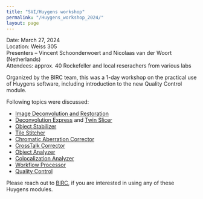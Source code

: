 ```yaml
---
title: "SVI/Huygens workshop"
permalink: "/Huygens_workshop_2024/"
layout: page
---
```


Date: March 27, 2024  
Location: Weiss 305  
Presenters – Vincent Schoonderwoert and Nicolaas van der Woort (Netherlands)  
Attendees: approx. 40 Rockefeller and local reserachers from various labs

Organized by the BIRC team, this was a 1-day workshop on the practical use of Huygens software, including introduction to the new Quality Control module.  

Following topics were discussed:  
- [Image Deconvolution and Restoration](https://svi.nl/Deconvolution)
- [Deconvolution Express](https://svi.nl/Deconvolution-Express) and [Twin Slicer](https://svi.nl/Huygens-Twin-Slicer)
- [Object Stabilizer](https://svi.nl/Huygens-Object-Stabilizer)
- [Tile Stitcher](https://svi.nl/Huygens-Stitcher)
- [Chromatic Aberration Corrector](https://svi.nl/Chromatic-Aberration-Corrector-Software)
- [CrossTalk Corrector](https://svi.nl/Huygens-CrossTalk-Autofluorescence-Corrector)
- [Object Analyzer](https://svi.nl/Huygens-Object-Analyzer)
- [Colocalization Analyzer](https://svi.nl/Huygens-Colocalization-Analyzer)
- [Workflow Processor](https://svi.nl/Huygens-Workflow-Processor)
- [Quality Control](https://svi.nl/Huygens-Quality-Control)

Please reach out to [BIRC](mailto:birc@rockefeller.edu), if you are interested in using any of these Huygens modules.
